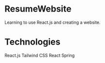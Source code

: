 # ResumeWebsite
Learning to use React.js and creating a website.

# Technologies
React.js
Tailwind CSS
React Spring
